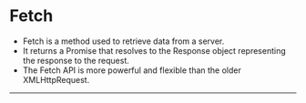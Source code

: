 # Fetch 
- Fetch is a method used to retrieve data from a server.
- It returns a Promise that resolves to the Response object representing the response to the request.
- The Fetch API is more powerful and flexible than the older XMLHttpRequest.
---